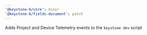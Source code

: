 ```yaml
---
'@keystone-6/core': minor
'@keystone-6/fields-document': patch
---
```


Adds Project and Device Telemetry events to the `keystone dev` script
